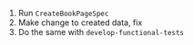 1. Run `CreateBookPageSpec`
2. Make change to created data, fix
3. Do the same with `develop-functional-tests`